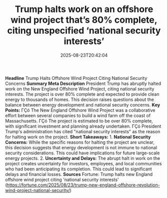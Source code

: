 ﻿---
title: "Trump halts work on an offshore wind project that’s 80% complete, citing unspecified ‘national security interests’"
date: "2025-08-23T20:42:04"
category: "Markets"
summary: ""
slug: "trump halts work on an offshore wind project thats 80 comple"
source_urls:
  - "https://fortune.com/2025/08/23/trump-new-england-offshore-revolution-wind-project-national-security/"
seo:
  title: "Trump halts work on an offshore wind project that’s 80% complete, citing unspecified ‘national security interests’ | Hash n Hedge"
  description: ""
  keywords: ["news", "markets", "brief"]
---
**Headline** Trump Halts Offshore Wind Project Citing National Security Concerns  **Summary Meta Description** President Trump has abruptly halted work on the New England Offshore Wind Project, citing national security interests. The project is over 80% complete and expected to provide clean energy to thousands of homes. This decision raises questions about the balance between energy development and national security concerns.  **Key Points:**  ΓÇó The New England Offshore Wind Project was a collaborative effort between several companies to build a wind farm off the coast of Massachusetts. ΓÇó The project is estimated to be over 80% complete, with significant investment and planning already undertaken. ΓÇó President Trump's administration has cited "national security interests" as the reason for halting work on the project.  **Short Takeaways:**  1. **National Security Concerns:** While the specific reasons for halting the project are unclear, this decision suggests that energy development is not immune to national security considerations. This could have implications for future large-scale energy projects. 2. **Uncertainty and Delays:** The abrupt halt in work on the project creates uncertainty for investors, employees, and local communities who had been anticipating its completion. This could lead to significant delays and financial losses.  **Sources** Fortune: Trump halts new England offshore wind project citing 'national security interests' (https://fortune.com/2025/08/23/trump-new-england-offshore-revolution-wind-project-national-security/) 
